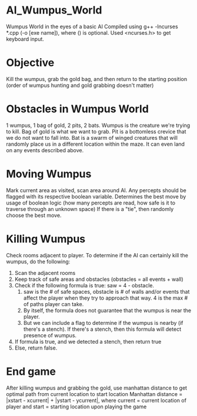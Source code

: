 # AI_Wumpus_World

Wumpus World in the eyes of a basic AI
Compiled using g++ -lncurses *.cpp (-o [exe name]), where () is optional.
Used <ncurses.h> to get keyboard input. 

# Objective

Kill the wumpus, grab the gold bag, and then return to the starting position (order of wumpus hunting and gold grabbing doesn't matter)

# Obstacles in Wumpus World

1 wumpus, 1 bag of gold, 2 pits, 2 bats.
Wumpus is the creature we're trying to kill.
Bag of gold is what we want to grab.
Pit is a bottomless crevice that we do not want to fall into.
Bat is a swarm of winged creatures that will randomly place us in a different location within the maze. It can even land on any events described above.

# Moving Wumpus

Mark current area as visited, scan area around AI.  Any percepts should be flagged with its respective boolean variable.
Determines the best move by usage of boolean logic (how many percepts are read, how safe is it to traverse through an unknown space)
If there is a "tie", then randomly choose the best move. 

# Killing Wumpus

Check rooms adjacent to player.  To determine if the AI can certainly kill the wumpus, do the following:
1. Scan the adjacent rooms
2. Keep track of safe areas and obstacles (obstacles = all events + wall)
3. Check if the following formula is true: saw = 4 - obstacle.
	1. saw is the # of safe spaces, obstacle is # of walls and/or events that affect the player when they try to approach that way.  4 is the max # of paths player can take.
	2. By itself, the formula does not guarantee that the wumpus is near the player.
	3. But we can include a flag to determine if the wumpus is nearby (if there's a stench).  If there's a stench, then this formula will detect presence of wumpus.
4. If formula is true, and we detected a stench, then return true
5. Else, return false.

# End game

After killing wumpus and grabbing the gold, use manhattan distance to get optimal path from current location to start location
Manhattan distance = |xstart - xcurrent| + |ystart - ycurrent|, where current = current location of player and start = starting location upon playing the game
